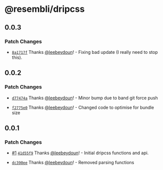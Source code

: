 # @resembli/dripcss

## 0.0.3

### Patch Changes

- [`8a1717f`](https://github.com/Resembli/dripcss/commit/8a1717fd322ccb280d6b32609ea22e63cf2a5311) Thanks [@leebeydoun](https://github.com/leebeydoun)! - Fixing bad update (I really need to stop this).

## 0.0.2

### Patch Changes

- [`d77474a`](https://github.com/Resembli/dripcss/commit/d77474abd3f8c25dab18842712512a030b802908) Thanks [@leebeydoun](https://github.com/leebeydoun)! - Minor bump due to band git force push

* [`f2775e0`](https://github.com/Resembli/dripcss/commit/f2775e0ac9b05e9cc95dc796821552dea930da5c) Thanks [@leebeydoun](https://github.com/leebeydoun)! - Changed code to optimise for bundle size

## 0.0.1

### Patch Changes

- [#1](https://github.com/Resembli/dripcss/pull/1) [`41d55f9`](https://github.com/Resembli/dripcss/commit/41d55f9b66013b6dde615aed28a08f67df148888) Thanks [@leebeydoun](https://github.com/leebeydoun)! - Initial dripcss functions and api.

* [`dc390ee`](https://github.com/Resembli/dripcss/commit/dc390ee021769315bf2f5cca60cc881272de7f88) Thanks [@leebeydoun](https://github.com/leebeydoun)! - Removed parsing functions
